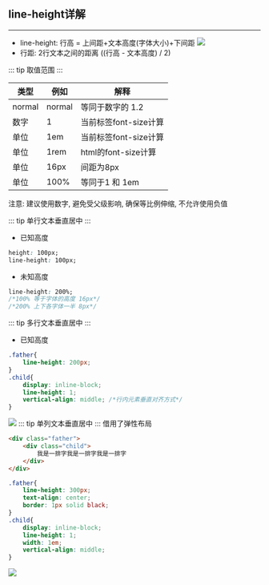## line-height详解
----
* line-height: 行高 = 上间距+文本高度(字体大小)+下间距
![](/webFront/screenshot_1574856714292.png)
* 行距: 2行文本之间的距离 ((行高 - 文本高度) / 2)

::: tip 取值范围
:::

|  类型   |  例如   |  解释 |
| --- | --- | --- |
|  normal   |  normal   |  等同于数字的 1.2  |
|数字|  1  |  当前标签font-size计算 |
|单位| 1em | 当前标签font-size计算 |
|单位| 1rem | html的font-size计算|
|单位| 16px | 间距为8px |
|单位| 100% | 等同于1 和 1em  |
注意: 建议使用数字, 避免受父级影响, 确保等比例伸缩, 不允许使用负值

::: tip 单行文本垂直居中
::: 
* 已知高度
``` css
height: 100px;
line-height: 100px;
```
* 未知高度
``` css
line-height: 200%;
/*100% 等于字体的高度 16px*/ 
/*200% 上下各字体一半 8px*/
```
::: tip 多行文本垂直居中
::: 
* 已知高度
``` css
.father{
    line-height: 200px;
}
.child{
    display: inline-block;
    line-height: 1;
    vertical-align: middle; /*行内元素垂直对齐方式*/
}
```
![](/webFront/screenshot_1574867211011.png)
::: tip 单列文本垂直居中
::: 
借用了弹性布局
``` html
<div class="father">
    <div class="child">
        我是一排字我是一排字我是一排字
    </div>
</div>
```
``` css
.father{
    line-height: 300px;
    text-align: center;
    border: 1px solid black;
}
.child{
    display: inline-block;
    line-height: 1;
    width: 1em;
    vertical-align: middle;
}
```
![](/webFront/screenshot_1574867255752.png)






